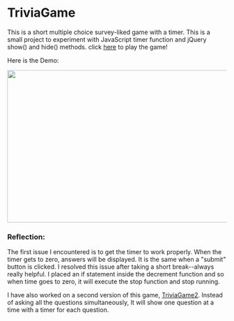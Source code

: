 # TriviaGame

This is a short multiple choice survey-liked game with a timer. This is a small project to experiment with JavaScript timer function and jQuery show() and hide() methods. click [here](https://ngl4.github.io/TriviaGame/) to play the game!

Here is the Demo: 

<div align="center"><img src="https://github.com/ngl4/TriviaGame/blob/master/assets/images/TriviaGame1.gif" width="624" height="350" /></div>

### Reflection: 

The first issue I encountered is to get the timer to work properly. When the timer gets to zero, answers will be displayed. It is the same when a "submit" button is clicked. I resolved this issue after taking a short break--always really helpful. I placed an if statement inside the decrement function and so when time goes to zero, it will execute the stop function and stop running. 

I have also worked on a second version of this game, [TriviaGame2](https://ngl4.github.io/TriviaGame2/). Instead of asking all the questions simultaneously, It will show one question at a time with a timer for each question. 

